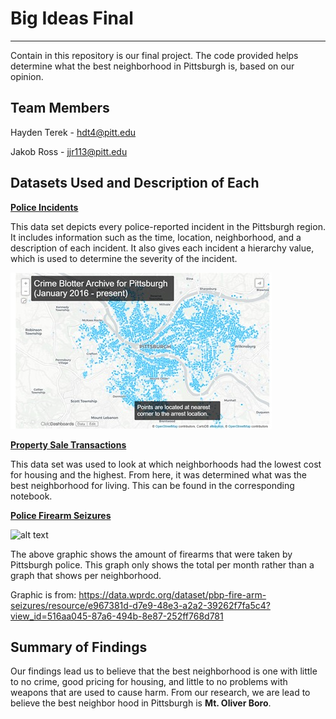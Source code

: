 # Big Ideas Final
---
Contain in this repository is our final project. The code provided helps determine what the best neighborhood in Pittsburgh is, based on our opinion.

## Team Members
Hayden Terek - hdt4@pitt.edu

Jakob Ross - jjr113@pitt.edu

## Datasets Used and Description of Each
**[Police Incidents](https://data.wprdc.org/dataset/uniform-crime-reporting-data/resource/044f2016-1dfd-4ab0-bc1e-065da05fca2e)**

  This data set depicts every police-reported incident in the Pittsburgh region. It includes information such as the time, location, neighborhood, and a description of each incident. It also gives each incident a hierarchy value, which is used to determine the severity of the incident.
  
![alt text](images/Picture1.jpg)

**[Property Sale Transactions](https://data.wprdc.org/dataset/real-estate-sales)**

This data set was used to look at which neighborhoods had the lowest cost for housing and the highest. From here, it was determined what was the best neighborhood for living. This can be found in the corresponding notebook. 

**[Police Firearm Seizures](https://data.wprdc.org/dataset/pbp-fire-arm-seizures)**

![alt text](images/Total_Firearm_Seizures.jpg)

The above graphic shows the amount of firearms that were taken by Pittsburgh police. This graph only shows the total per month rather than a graph that shows per neighborhood.

Graphic is from: https://data.wprdc.org/dataset/pbp-fire-arm-seizures/resource/e967381d-d7e9-48e3-a2a2-39262f7fa5c4?view_id=516aa045-87a6-494b-8e87-252ff768d781

## Summary of Findings

Our findings lead us to believe that the best neighborhood is one with little to no crime, good pricing for housing, and little to no problems with weapons that are used to cause harm. From our research, we are lead to believe the best neighbor hood in Pittsburgh is **Mt. Oliver Boro**.
